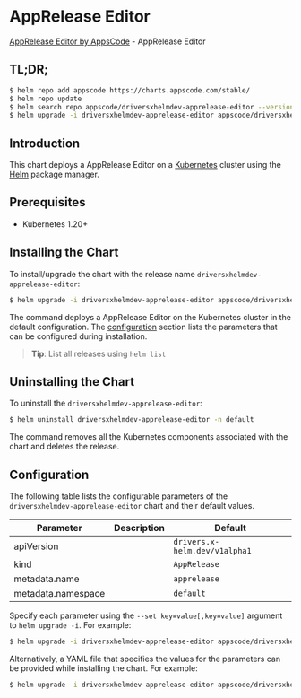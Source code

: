 # AppRelease Editor

[AppRelease Editor by AppsCode](https://appscode.com) - AppRelease Editor

## TL;DR;

```bash
$ helm repo add appscode https://charts.appscode.com/stable/
$ helm repo update
$ helm search repo appscode/driversxhelmdev-apprelease-editor --version=v0.27.0
$ helm upgrade -i driversxhelmdev-apprelease-editor appscode/driversxhelmdev-apprelease-editor -n default --create-namespace --version=v0.27.0
```

## Introduction

This chart deploys a AppRelease Editor on a [Kubernetes](http://kubernetes.io) cluster using the [Helm](https://helm.sh) package manager.

## Prerequisites

- Kubernetes 1.20+

## Installing the Chart

To install/upgrade the chart with the release name `driversxhelmdev-apprelease-editor`:

```bash
$ helm upgrade -i driversxhelmdev-apprelease-editor appscode/driversxhelmdev-apprelease-editor -n default --create-namespace --version=v0.27.0
```

The command deploys a AppRelease Editor on the Kubernetes cluster in the default configuration. The [configuration](#configuration) section lists the parameters that can be configured during installation.

> **Tip**: List all releases using `helm list`

## Uninstalling the Chart

To uninstall the `driversxhelmdev-apprelease-editor`:

```bash
$ helm uninstall driversxhelmdev-apprelease-editor -n default
```

The command removes all the Kubernetes components associated with the chart and deletes the release.

## Configuration

The following table lists the configurable parameters of the `driversxhelmdev-apprelease-editor` chart and their default values.

|     Parameter      | Description |                 Default                  |
|--------------------|-------------|------------------------------------------|
| apiVersion         |             | <code>drivers.x-helm.dev/v1alpha1</code> |
| kind               |             | <code>AppRelease</code>                  |
| metadata.name      |             | <code>apprelease</code>                  |
| metadata.namespace |             | <code>default</code>                     |


Specify each parameter using the `--set key=value[,key=value]` argument to `helm upgrade -i`. For example:

```bash
$ helm upgrade -i driversxhelmdev-apprelease-editor appscode/driversxhelmdev-apprelease-editor -n default --create-namespace --version=v0.27.0 --set apiVersion=drivers.x-helm.dev/v1alpha1
```

Alternatively, a YAML file that specifies the values for the parameters can be provided while
installing the chart. For example:

```bash
$ helm upgrade -i driversxhelmdev-apprelease-editor appscode/driversxhelmdev-apprelease-editor -n default --create-namespace --version=v0.27.0 --values values.yaml
```
